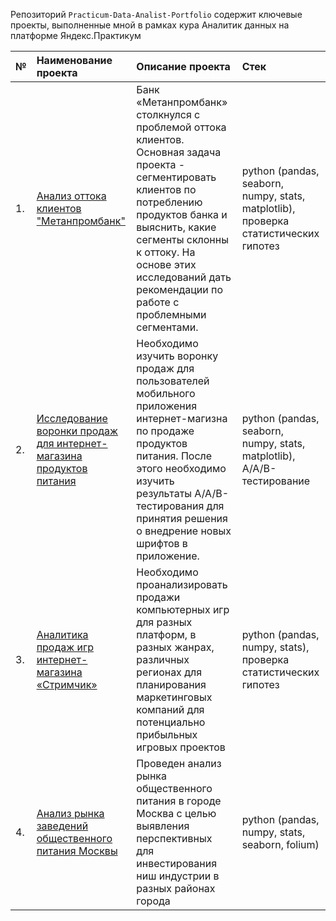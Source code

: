 Репозиторий `Practicum-Data-Analist-Portfolio` содержит ключевые проекты, выполненные мной в рамках кура Аналитик данных на платформе Яндекс.Практикум

| №  | Наименование проекта  | Описание проекта | Стек |
|:-- |:----------------------|:--------------------------------------------------------------|:---------------------------------------------|
| 1. |[Анализ оттока клиентов "Метанпромбанк"](https://github.com/mrasnyuk/Practicum-Data-Analist-Portfolio/blob/main/metanprombank)|Банк «Метанпромбанк» столкнулся с проблемой оттока клиентов. Основная задача проекта - сегментировать клиентов по потреблению продуктов банка и выяснить, какие сегменты склонны к оттоку. На основе этих исследований дать рекомендации по работе с проблемными сегментами.|python (pandas, seaborn, numpy, stats, matplotlib), проверка статистических гипотез|
| 2. |[Исследование воронки продаж для интернет-магазина продуктов питания](https://github.com/mrasnyuk/Practicum-Data-Analist-Portfolio/blob/main/aab_foodstuff)|Необходимо изучить воронку продаж для пользователей мобильного приложения интернет-магизна по продаже продуктов питания. После этого необходимо изучить результаты А/А/В-тестирования для принятия решения о внедрение новых шрифтов в приложение.|python (pandas, seaborn, numpy, stats, matplotlib), A/A/B-тестирование|
| 3. |[Аналитика продаж игр интернет-магазина «Стримчик»](https://github.com/mrasnyuk/Practicum-Data-Analist-Portfolio/blob/main/streamchik)|Необходимо проанализировать продажи компьютерных игр для разных платформ, в разных жанрах, различных регионах для планирования маркетинговых компаний для потенциально прибыльных игровых проектов|python (pandas, numpy, stats), проверка статистических гипотез|
| 4. |[Анализ рынка заведений общественного питания Москвы](https://github.com/mrasnyuk/Practicum-Data-Analist-Portfolio/blob/main/public_food)|Проведен анализ рынка общественного питания в городе Москва с целью выявления перспективных для инвестирования ниш индустрии в разных районах города|python (pandas, numpy, stats, seaborn, folium)|
